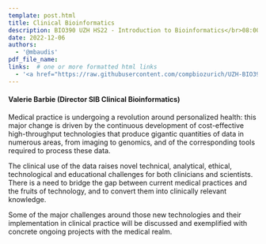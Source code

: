 ```yaml
---
template: post.html
title: Clinical Bioinformatics
description: BIO390 UZH HS22 - Introduction to Bioinformatics</br>08:00-09:45 @ UZH Irchel Y03-G-85
date: 2022-12-06
authors:
  - '@mbaudis'
pdf_file_name:
links:  # one or more formatted html links
  - '<a href="https://raw.githubusercontent.com/compbiozurich/UZH-BIO390/main/course-material/2022-12-06___Valerie-Barbie__Clinical-Bioinformatics__UZH-BIO390-HS22-lecture-12" target="_blank">[2022 lecture slides]</a>'
---
```


#### Valerie Barbie (Director SIB Clinical Bioinformatics)

Medical practice is undergoing a revolution around personalized health: this major change is driven by the continuous development of cost-effective high-throughput technologies that produce gigantic quantities of data in numerous areas, from imaging to genomics, and of the corresponding tools required to process these data.
<!--more-->

The clinical use of the data raises novel technical, analytical, ethical, technological and educational challenges for both clinicians and scientists. There is a need to bridge the gap between current medical practices and the fruits of technology, and to convert them into clinically relevant knowledge.

Some of the major challenges around those new technologies and their implementation in clinical practice will be discussed and exemplified with concrete ongoing projects with the medical realm.
